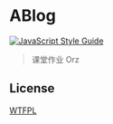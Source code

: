 # ABlog

[![JavaScript Style Guide](https://cdn.rawgit.com/feross/standard/master/badge.svg)](https://github.com/feross/standard)

> 课堂作业 Orz

## License
[WTFPL](http://www.wtfpl.net/wp-content/uploads/2012/12/wtfpl-strip.jpg)

